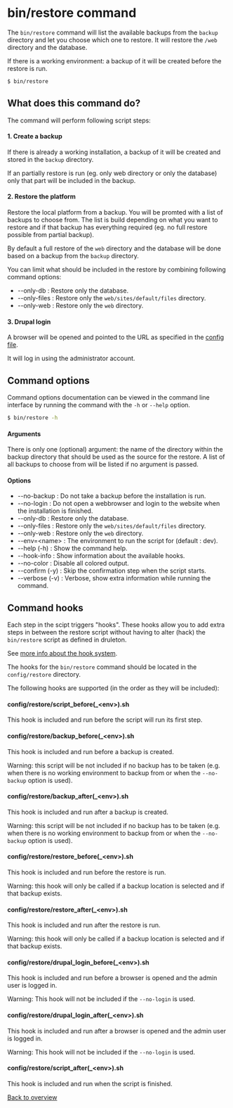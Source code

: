 # bin/restore command
The `bin/restore` command will list the available backups from the `backup`
directory and let you choose which one to restore. It will restore the `/web`
directory and the database.

If there is a working environment: a backup of it will be created before the
restore is run.

```bash
$ bin/restore
```



## What does this command do?
The command will perform following script steps:


#### 1. Create a backup
If there is already a working installation, a backup of it will be created and
stored in the `backup` directory.

If an partially restore is run (eg. only web directory or only the database)
only that part will be included in the backup.


#### 2. Restore the platform
Restore the local platform from a backup. You will be promted with a list of
backups to choose from. The list is build depending on what you want to restore
and if that backup has everything required (eg. no full restore possible from
partial backup).

By default a full restore of the `web` directory and the database will be done
based on a backup from the `backup` directory.

You can limit what should be included in the restore by combining following
command options:

- --only-db : Restore only the database.
- --only-files : Restore only the `web/sites/default/files` directory.
- --only-web : Restore only the `web` directory.


#### 3. Drupal login
A browser will be opened and pointed to the URL as specified in the
[config file][link-config-config].

It will log in using the administrator account.



## Command options
Command options documentation can be viewed in the command line interface by
running the command with the `-h` or `--help` option.

```bash
$ bin/restore -h
```

#### Arguments
There is only one (optional) argument: the name of the directory within the
backup directory that should be used as the source for the restore.
A list of all backups to choose from will be listed if no argument is passed.

#### Options
- --no-backup : Do not take a backup before the installation is run.
- --no-login : Do not open a webbrowser and login to the website when the
  installation is finished.
- --only-db : Restore only the database.
- --only-files : Restore only the `web/sites/default/files` directory.
- --only-web : Restore only the `web` directory.
- --env=\<name\> : The environment to run the script for (default : dev).
- --help (-h) : Show the command help.
- --hook-info : Show information about the available hooks.
- --no-color : Disable all colored output.
- --confirm (-y) : Skip the confirmation step when the script starts.
- --verbose (-v) : Verbose, show extra information while running the command.


## Command hooks
Each step in the scipt triggers "hooks". These hooks allow you to add extra
steps in between the restore script without having to alter (hack) the
`bin/restore` script as defined in druleton.

See [more info about the hook system][link-hooks].

The hooks for the `bin/restore` command should be located in the
`config/restore` directory.

The following hooks are supported (in the order as they will be included):


#### config/restore/script_before(_\<env\>).sh
This hook is included and run before the script will run its first step.

#### config/restore/backup_before(_\<env\>).sh
This hook is included and run before a backup is created.

Warning: this script will be not included if no backup has to be taken (e.g.
when there is no working environment to backup from or when the `--no-backup`
option is used).

#### config/restore/backup_after(_\<env\>).sh
This hook is included and run after a backup is created.

Warning: this script will be not included if no backup has to be taken (e.g.
when there is no working environment to backup from or when the `--no-backup`
option is used).

#### config/restore/restore_before(_\<env\>).sh
This hook is included and run before the restore is run.

Warning: this hook will only be called if a backup location is selected and if
that backup exists.

#### config/restore/restore_after(_\<env\>).sh
This hook is included and run after the restore is run.

Warning: this hook will only be called if a backup location is selected and if
that backup exists.

#### config/restore/drupal_login_before(_\<env\>).sh
This hook is included and run before a browser is opened and the admin user is
logged in.

Warning: This hook will not be included if the `--no-login` is used.

#### config/restore/drupal_login_after(_\<env\>).sh
This hook is included and run after a browser is opened and the admin user is
logged in.

Warning: This hook will not be included if the `--no-login` is used.

#### config/restore/script_after(_\<env\>).sh
This hook is included and run when the script is finished.



[Back to overview][link-overview]



[link-config-config]: config-config.md
[link-hooks]: hooks.md

[link-overview]: README.md
